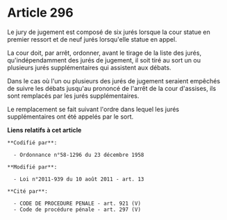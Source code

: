 # Article 296

Le jury de jugement est composé de six jurés lorsque la cour statue en premier ressort et de neuf jurés lorsqu'elle statue en
appel. 

La cour doit, par arrêt, ordonner, avant le tirage de la liste des jurés, qu'indépendamment des jurés de jugement, il soit
tiré au sort un ou plusieurs jurés supplémentaires qui assistent aux débats.

Dans le cas où l'un ou plusieurs des jurés de jugement seraient empêchés de suivre les débats jusqu'au prononcé de l'arrêt de
la cour d'assises, ils sont remplacés par les jurés supplémentaires.

Le remplacement se fait suivant l'ordre dans lequel les jurés supplémentaires ont été appelés par le sort.

**Liens relatifs à cet article**

	**Codifié par**:

	  - Ordonnance n°58-1296 du 23 décembre 1958

	**Modifié par**:

	  - Loi n°2011-939 du 10 août 2011 - art. 13

	**Cité par**:

	  - CODE DE PROCEDURE PENALE - art. 921 (V)
	  - Code de procédure pénale - art. 297 (V)
